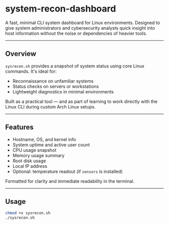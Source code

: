 # system-recon-dashboard

A fast, minimal CLI system dashboard for Linux environments. Designed to give system administrators and cybersecurity analysts quick insight into host information without the noise or dependencies of heavier tools.

---

## Overview

`sysrecon.sh` provides a snapshot of system status using core Linux commands. It's ideal for:

- Reconnaissance on unfamiliar systems
- Status checks on servers or workstations
- Lightweight diagnostics in minimal environments

Built as a practical tool — and as part of learning to work directly with the Linux CLI during custom Arch Linux setups.

---

## Features

- Hostname, OS, and kernel info
- System uptime and active user count
- CPU usage snapshot
- Memory usage summary
- Root disk usage
- Local IP address
- Optional: temperature readout (if `sensors` is installed)

Formatted for clarity and immediate readability in the terminal.

---

## Usage

```bash
chmod +x sysrecon.sh
./sysrecon.sh

